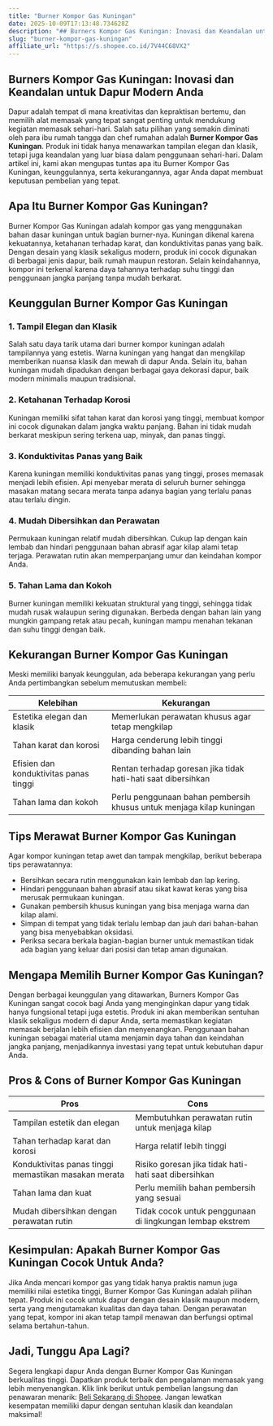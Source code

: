 ```yaml
---
title: "Burner Kompor Gas Kuningan"
date: 2025-10-09T17:13:48.734628Z
description: "## Burners Kompor Gas Kuningan: Inovasi dan Keandalan untuk Dapur Modern Anda..."
slug: "burner-kompor-gas-kuningan"
affiliate_url: "https://s.shopee.co.id/7V44C68VX2"
---
```

## Burners Kompor Gas Kuningan: Inovasi dan Keandalan untuk Dapur Modern Anda

Dapur adalah tempat di mana kreativitas dan kepraktisan bertemu, dan memilih alat memasak yang tepat sangat penting untuk mendukung kegiatan memasak sehari-hari. Salah satu pilihan yang semakin diminati oleh para ibu rumah tangga dan chef rumahan adalah **Burner Kompor Gas Kuningan**. Produk ini tidak hanya menawarkan tampilan elegan dan klasik, tetapi juga keandalan yang luar biasa dalam penggunaan sehari-hari. Dalam artikel ini, kami akan mengupas tuntas apa itu Burner Kompor Gas Kuningan, keunggulannya, serta kekurangannya, agar Anda dapat membuat keputusan pembelian yang tepat.

## Apa Itu Burner Kompor Gas Kuningan?

Burner Kompor Gas Kuningan adalah kompor gas yang menggunakan bahan dasar kuningan untuk bagian burner-nya. Kuningan dikenal karena kekuatannya, ketahanan terhadap karat, dan konduktivitas panas yang baik. Dengan desain yang klasik sekaligus modern, produk ini cocok digunakan di berbagai jenis dapur, baik rumah maupun restoran. Selain keindahannya, kompor ini terkenal karena daya tahannya terhadap suhu tinggi dan penggunaan jangka panjang tanpa mudah berkarat.

## Keunggulan Burner Kompor Gas Kuningan

### 1. Tampil Elegan dan Klasik

Salah satu daya tarik utama dari burner kompor kuningan adalah tampilannya yang estetis. Warna kuningan yang hangat dan mengkilap memberikan nuansa klasik dan mewah di dapur Anda. Selain itu, bahan kuningan mudah dipadukan dengan berbagai gaya dekorasi dapur, baik modern minimalis maupun tradisional.

### 2. Ketahanan Terhadap Korosi

Kuningan memiliki sifat tahan karat dan korosi yang tinggi, membuat kompor ini cocok digunakan dalam jangka waktu panjang. Bahan ini tidak mudah berkarat meskipun sering terkena uap, minyak, dan panas tinggi.

### 3. Konduktivitas Panas yang Baik

Karena kuningan memiliki konduktivitas panas yang tinggi, proses memasak menjadi lebih efisien. Api menyebar merata di seluruh burner sehingga masakan matang secara merata tanpa adanya bagian yang terlalu panas atau terlalu dingin.

### 4. Mudah Dibersihkan dan Perawatan

Permukaan kuningan relatif mudah dibersihkan. Cukup lap dengan kain lembab dan hindari penggunaan bahan abrasif agar kilap alami tetap terjaga. Perawatan rutin akan memperpanjang umur dan keindahan kompor Anda.

### 5. Tahan Lama dan Kokoh

Burner kuningan memiliki kekuatan struktural yang tinggi, sehingga tidak mudah rusak walaupun sering digunakan. Berbeda dengan bahan lain yang mungkin gampang retak atau pecah, kuningan mampu menahan tekanan dan suhu tinggi dengan baik.

## Kekurangan Burner Kompor Gas Kuningan

Meski memiliki banyak keunggulan, ada beberapa kekurangan yang perlu Anda pertimbangkan sebelum memutuskan membeli:

| Kelebihan | Kekurangan |
|------------|--------------|
| Estetika elegan dan klasik | Memerlukan perawatan khusus agar tetap mengkilap |
| Tahan karat dan korosi | Harga cenderung lebih tinggi dibanding bahan lain |
| Efisien dan konduktivitas panas tinggi | Rentan terhadap goresan jika tidak hati-hati saat dibersihkan |
| Tahan lama dan kokoh | Perlu penggunaan bahan pembersih khusus untuk menjaga kilap kuningan |

## Tips Merawat Burner Kompor Gas Kuningan

Agar kompor kuningan tetap awet dan tampak mengkilap, berikut beberapa tips perawatannya:

- Bersihkan secara rutin menggunakan kain lembab dan lap kering.
- Hindari penggunaan bahan abrasif atau sikat kawat keras yang bisa merusak permukaan kuningan.
- Gunakan pembersih khusus kuningan yang bisa menjaga warna dan kilap alami.
- Simpan di tempat yang tidak terlalu lembap dan jauh dari bahan-bahan yang bisa menyebabkan oksidasi.
- Periksa secara berkala bagian-bagian burner untuk memastikan tidak ada bagian yang keluar dari posisi dan tetap aman digunakan.

## Mengapa Memilih Burner Kompor Gas Kuningan?

Dengan berbagai keunggulan yang ditawarkan, Burners Kompor Gas Kuningan sangat cocok bagi Anda yang menginginkan dapur yang tidak hanya fungsional tetapi juga estetis. Produk ini akan memberikan sentuhan klasik sekaligus modern di dapur Anda, serta memastikan kegiatan memasak berjalan lebih efisien dan menyenangkan. Penggunaan bahan kuningan sebagai material utama menjamin daya tahan dan keindahan jangka panjang, menjadikannya investasi yang tepat untuk kebutuhan dapur Anda.

## Pros & Cons of Burner Kompor Gas Kuningan

| **Pros** | **Cons** |
|------------|--------------|
| Tampilan estetik dan elegan | Membutuhkan perawatan rutin untuk menjaga kilap |
| Tahan terhadap karat dan korosi | Harga relatif lebih tinggi |
| Konduktivitas panas tinggi memastikan masakan merata | Risiko goresan jika tidak hati-hati saat dibersihkan |
| Tahan lama dan kuat | Perlu memilih bahan pembersih yang sesuai |
| Mudah dibersihkan dengan perawatan rutin | Tidak cocok untuk penggunaan di lingkungan lembap ekstrem |

## Kesimpulan: Apakah Burner Kompor Gas Kuningan Cocok Untuk Anda?

Jika Anda mencari kompor gas yang tidak hanya praktis namun juga memiliki nilai estetika tinggi, Burner Kompor Gas Kuningan adalah pilihan tepat. Produk ini cocok untuk dapur dengan desain klasik maupun modern, serta yang mengutamakan kualitas dan daya tahan. Dengan perawatan yang tepat, kompor ini akan tetap tampil menawan dan berfungsi optimal selama bertahun-tahun.

## Jadi, Tunggu Apa Lagi?

Segera lengkapi dapur Anda dengan Burner Kompor Gas Kuningan berkualitas tinggi. Dapatkan produk terbaik dan pengalaman memasak yang lebih menyenangkan. Klik link berikut untuk pembelian langsung dan penawaran menarik: [Beli Sekarang di Shopee](https://s.shopee.co.id/7V44C68VX2). Jangan lewatkan kesempatan memiliki dapur dengan sentuhan klasik dan keandalan maksimal!